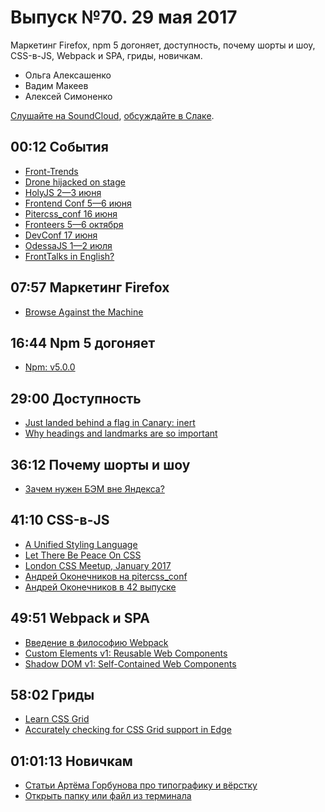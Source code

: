 # Выпуск №70. 29 мая 2017

Маркетинг Firefox, npm 5 догоняет, доступность, почему шорты и шоу, CSS-в-JS, Webpack и SPA, гриды, новичкам.

- Ольга Алексашенко
- Вадим Макеев
- Алексей Симоненко

[Слушайте на SoundCloud](https://soundcloud.com/web-standards/episode-70), [обсуждайте в Слаке](https://web-standards.slack.com/messages/podcast/).

## 00:12 События

- [Front-Trends](https://2017.front-trends.com/)
- [Drone hijacked on stage](https://twitter.com/pertjensen/status/867683070861864961)
- [HolyJS 2—3 июня](https://holyjs-piter.ru/)
- [Frontend Conf 5—6 июня](http://frontendconf.ru/)
- [Pitercss_conf 16 июня](https://pitercss.com/)
- [Fronteers 5—6 октября](https://fronteers.nl/congres/2017)
- [DevConf 17 июня](https://devconf.ru/ru/offers/FrontEnd)
- [OdessaJS 1—2 июля](http://odessajs.org)
- [FrontTalks in English?](https://twitter.com/FrontTalks/status/867475908806017025)

## 07:57 Маркетинг Firefox

- [Browse Against the Machine](https://medium.com/p/e793c0fee917)

## 16:44 Npm 5 догоняет

- [Npm: v5.0.0](http://blog.npmjs.org/post/161081169345/v500)

## 29:00 Доступность

- [Just landed behind a flag in Canary: inert](https://twitter.com/rob_dodson/status/868296999375847424)
- [Why headings and landmarks are so important](https://youtu.be/vAAzdi1xuUY)

## 36:12 Почему шорты и шоу

- [Зачем нужен БЭМ вне Яндекса?](https://youtu.be/lQPs20b3Ey8?list=PLQJNT2fdCJngOj0mGZaTcZRyfSBTCWHe1)

## 41:10 CSS-в-JS

- [A Unified Styling Language](https://medium.com/p/d0c208de2660)
- [Let There Be Peace On CSS](https://speakerdeck.com/didoo/let-there-be-peace-on-css)
- [London CSS Meetup, January 2017](https://youtu.be/bb_kb6Q2Kdc)
- [Андрей Оконечников на pitercss_conf](https://pitercss.com/#AndreyOkonetchnikov)
- [Андрей Оконечников в 42 выпуске](https://soundcloud.com/web-standards/episode-42)

## 49:51 Webpack и SPA

- [Введение в философию Webpack](https://medium.com/p/d12415cc8594)
- [Custom Elements v1: Reusable Web Components](https://developers.google.com/web/fundamentals/getting-started/primers/customelements)
- [Shadow DOM v1: Self-Contained Web Components](https://developers.google.com/web/fundamentals/getting-started/primers/shadowdom)

## 58:02 Гриды

- [Learn CSS Grid](http://learncssgrid.com/)
- [Accurately checking for CSS Grid support in Edge](http://gwhitworth.com/blog/2017/05/accurately-checking-for-css-grid-support-in-microsoft-edge)

## 01:01:13 Новичкам

- [Статьи Артёма Горбунова про типографику и вёрстку](https://isqua.ru/blog/2017/05/21/artgorbunov-typography/)
- [Открыть папку или файл из терминала](https://isqua.ru/blog/2017/05/18/open-file-from-terminal/)
